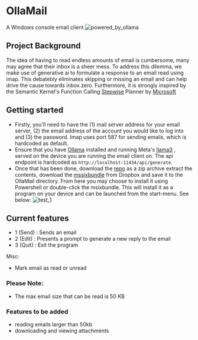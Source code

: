 # OllaMail
A Windows console email client ![powered_by_ollama](https://github.com/perpendicularai/OllaMail/assets/146530480/e3fb2a1a-de87-422e-8db6-bf3fee076f81)

## Project Background
The idea of having to read endless amounts of email is cumbersome, many may agree that their inbox is a sheer mess. To address this dilemma, we make use of generative ai to formulate a response to an email read using imap. This debatebly eliminates skipping or missing an email and can help drive the cause towards inbox zero. Furthermore, it is strongly inspired by the Semantic Kernel's Function Calling [Stepwise](https://github.com/microsoft/semantic-kernel/blob/main/python/samples/getting_started/05-using-the-planner.ipynb) Planner by [Microsoft](https://www.microsoft.com)

## Getting started
- Firstly, you'll need to have the (1) mail server address for your email server, (2) the email address of the account you would like to log into and (3) the password. Imap uses port 587 for sending emails, which is hardcoded as default.
- Ensure that you have [Ollama](https://ollama.com/download) installed and running Meta's [llama3](https://llama.meta.com/llama3/) , served on the device you are running the email client on. The api endpoint is hardcoded as `http://localhost:11434/api/generate`.
- Once that has been done, download the [repo](https://github.com/perpendicularai/OllaMail/archive/refs/heads/main.zip) as a zip archive extract the contents, download the [mssixbundle](https://www.dropbox.com/scl/fi/wy9zw3avfcn44tkx8xvp6/OllaMail_1.0.1.0_x64.msixbundle?rlkey=gg5hgmib8x10srgdqv7x9h1ed&st=jv6kjm60&dl=0)  from Dropbox and save it to the OllaMail directory. From here you may choose to install it using Powershell or double-click the msixbundle. This will install it as a program on your device and can be launched from the start-menu. See below:
![test_1](https://github.com/perpendicularai/OllaMail/assets/146530480/0e62d37e-2859-4118-a10a-3c3ade7fdbd5)

## Current features
- 1 (Send) : Sends an email
- 2 (Edit) : Presents a prompt to generate a new reply to the email
- 3 (Quit) : Exit the program

Misc:
- Mark email as read or unread

### Please Note:
- The max email size that can be read is 50 KB
### Features to be added
- reading emails larger than 50kb
- downloading and viewing attachments

